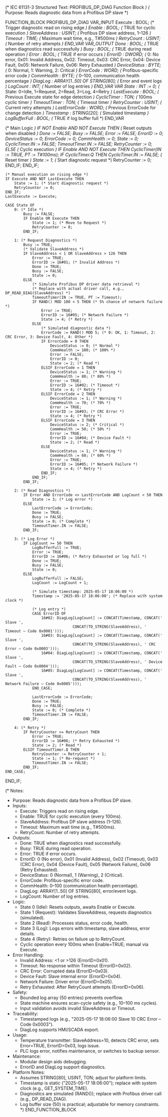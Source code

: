 (* IEC 61131-3 Structured Text: PROFIBUS_DP_DIAG Function Block *)
(* Purpose: Reads diagnostic data from a Profibus DP slave *)

FUNCTION_BLOCK PROFIBUS_DP_DIAG
VAR_INPUT
    Execute : BOOL;                 (* Trigger diagnostic read on rising edge *)
    Enable : BOOL;                  (* TRUE for cyclic execution *)
    SlaveAddress : USINT;           (* Profibus DP slave address, 1–126 *)
    Timeout : TIME;                 (* Maximum wait time, e.g., T#500ms *)
    RetryCount : USINT;             (* Number of retry attempts *)
END_VAR
VAR_OUTPUT
    Done : BOOL;                    (* TRUE when diagnostics read successfully *)
    Busy : BOOL;                    (* TRUE during read operation *)
    Error : BOOL;                   (* TRUE if error occurs *)
    ErrorID : DWORD;                (* 0: No error, 0x01: Invalid Address, 0x02: Timeout, 0x03: CRC Error, 0x04: Device Fault, 0x05: Network Failure, 0x06: Retry Exhausted *)
    DeviceStatus : BYTE;            (* 0: Normal, 1: Warning, 2: Critical *)
    ErrorCode : WORD;               (* Profibus-specific error code *)
    CommHealth : BYTE;              (* 0–100, communication health percentage *)
    DiagLog : ARRAY[1..50] OF STRING[80]; (* Error and event logs *)
    LogCount : INT;                 (* Number of log entries *)
END_VAR
VAR
    State : INT := 0;               (* State: 0=Idle, 1=Request, 2=Read, 3=Log, 4=Retry *)
    LastExecute : BOOL;             (* Previous Execute state for edge detection *)
    CyclicTimer : TON;              (* 100ms cyclic timer *)
    TimeoutTimer : TON;             (* Timeout timer *)
    RetryCounter : USINT;           (* Current retry attempts *)
    LastErrorCode : WORD;           (* Previous ErrorCode for change detection *)
    Timestamp : STRING[20];         (* Simulated timestamp *)
    LogBufferFull : BOOL;           (* TRUE if log buffer full *)
END_VAR

(* Main Logic *)
IF NOT Enable AND NOT Execute THEN
    (* Reset outputs when disabled *)
    Done := FALSE;
    Busy := FALSE;
    Error := FALSE;
    ErrorID := 0;
    DeviceStatus := 0;
    ErrorCode := 0;
    CommHealth := 0;
    State := 0;
    CyclicTimer.IN := FALSE;
    TimeoutTimer.IN := FALSE;
    RetryCounter := 0;
ELSE
    (* Cyclic execution *)
    IF Enable AND NOT Execute THEN
        CyclicTimer(IN := TRUE, PT := T#100ms);
        IF CyclicTimer.Q THEN
            CyclicTimer.IN := FALSE; (* Reset timer *)
            State := 1; (* Start diagnostic request *)
            RetryCounter := 0;
        END_IF;
    END_IF;
    
    (* Manual execution on rising edge *)
    IF Execute AND NOT LastExecute THEN
        State := 1; (* Start diagnostic request *)
        RetryCounter := 0;
    END_IF;
    LastExecute := Execute;
    
    CASE State OF
        0: (* Idle *)
            Busy := FALSE;
            IF Enable OR Execute THEN
                State := 1; (* Move to Request *)
                RetryCounter := 0;
            END_IF;
        
        1: (* Request Diagnostics *)
            Busy := TRUE;
            (* Validate SlaveAddress *)
            IF SlaveAddress < 1 OR SlaveAddress > 126 THEN
                Error := TRUE;
                ErrorID := 16#01; (* Invalid Address *)
                Done := TRUE;
                Busy := FALSE;
                State := 0;
            ELSE
                (* Simulate Profibus DP driver data retrieval *)
                (* Replace with actual driver call, e.g., DP_READ_DIAG(SlaveAddress) *)
                TimeoutTimer(IN := TRUE, PT := Timeout);
                IF RAND() MOD 100 < 5 THEN (* 5% chance of network failure *)
                    Error := TRUE;
                    ErrorID := 16#05; (* Network Failure *)
                    State := 4; (* Retry *)
                ELSE
                    (* Simulated diagnostic data *)
                    ErrorCode := RAND() MOD 5; (* 0: OK, 1: Timeout, 2: CRC Error, 3: Device Fault, 4: Other *)
                    IF ErrorCode = 0 THEN
                        DeviceStatus := 0; (* Normal *)
                        CommHealth := 100; (* 100% *)
                        Error := FALSE;
                        ErrorID := 0;
                        State := 2; (* Read *)
                    ELSIF ErrorCode = 1 THEN
                        DeviceStatus := 1; (* Warning *)
                        CommHealth := 80; (* 80% *)
                        Error := TRUE;
                        ErrorID := 16#02; (* Timeout *)
                        State := 4; (* Retry *)
                    ELSIF ErrorCode = 2 THEN
                        DeviceStatus := 1; (* Warning *)
                        CommHealth := 70; (* 70% *)
                        Error := TRUE;
                        ErrorID := 16#03; (* CRC Error *)
                        State := 4; (* Retry *)
                    ELSIF ErrorCode = 3 THEN
                        DeviceStatus := 2; (* Critical *)
                        CommHealth := 50; (* 50% *)
                        Error := TRUE;
                        ErrorID := 16#04; (* Device Fault *)
                        State := 2; (* Read *)
                    ELSE
                        DeviceStatus := 1; (* Warning *)
                        CommHealth := 60; (* 60% *)
                        Error := TRUE;
                        ErrorID := 16#05; (* Network Failure *)
                        State := 4; (* Retry *)
                    END_IF;
                END_IF;
            END_IF;
        
        2: (* Read Diagnostics *)
            IF Error AND ErrorCode <> LastErrorCode AND LogCount < 50 THEN
                State := 3; (* Log error *)
            ELSE
                LastErrorCode := ErrorCode;
                Done := TRUE;
                Busy := FALSE;
                State := 0; (* Complete *)
                TimeoutTimer.IN := FALSE;
            END_IF;
        
        3: (* Log Error *)
            IF LogCount >= 50 THEN
                LogBufferFull := TRUE;
                Error := TRUE;
                ErrorID := 16#06; (* Retry Exhausted or log full *)
                Done := TRUE;
                Busy := FALSE;
                State := 0;
            ELSE
                LogBufferFull := FALSE;
                LogCount := LogCount + 1;
                
                (* Simulate timestamp: 2025-05-17 18:06:00 *)
                Timestamp := '2025-05-17 18:06:00'; (* Replace with system clock *)
                
                (* Log entry *)
                CASE ErrorID OF
                    16#02: DiagLog[LogCount] := CONCAT(Timestamp, CONCAT(' Slave ', 
                                  CONCAT(TO_STRING(SlaveAddress), ' Timeout – Code 0x0001')));
                    16#03: DiagLog[LogCount] := CONCAT(Timestamp, CONCAT(' Slave ', 
                                  CONCAT(TO_STRING(SlaveAddress), ' CRC Error – Code 0x0003')));
                    16#04: DiagLog[LogCount] := CONCAT(Timestamp, CONCAT(' Slave ', 
                                  CONCAT(TO_STRING(SlaveAddress), ' Device Fault – Code 0x0004')));
                    16#05: DiagLog[LogCount] := CONCAT(Timestamp, CONCAT(' Slave ', 
                                  CONCAT(TO_STRING(SlaveAddress), ' Network Failure – Code 0x0005')));
                END_CASE;
                
                LastErrorCode := ErrorCode;
                Done := TRUE;
                Busy := FALSE;
                State := 0; (* Complete *)
                TimeoutTimer.IN := FALSE;
            END_IF;
        
        4: (* Retry *)
            IF RetryCounter >= RetryCount THEN
                Error := TRUE;
                ErrorID := 16#06; (* Retry Exhausted *)
                State := 2; (* Read *)
            ELSIF TimeoutTimer.Q THEN
                RetryCounter := RetryCounter + 1;
                State := 1; (* Re-request *)
                TimeoutTimer.IN := FALSE;
            END_IF;
    END_CASE;
END_IF;

(* Notes:
   - Purpose: Reads diagnostic data from a Profibus DP slave.
   - Inputs:
     - Execute: Triggers read on rising edge.
     - Enable: TRUE for cyclic execution (every 100ms).
     - SlaveAddress: Profibus DP slave address (1–126).
     - Timeout: Maximum wait time (e.g., T#500ms).
     - RetryCount: Number of retry attempts.
   - Outputs:
     - Done: TRUE when diagnostics read successfully.
     - Busy: TRUE during read operation.
     - Error: TRUE if error occurs.
     - ErrorID: 0 (No error), 0x01 (Invalid Address), 0x02 (Timeout), 0x03 (CRC Error), 0x04 (Device Fault), 0x05 (Network Failure), 0x06 (Retry Exhausted).
     - DeviceStatus: 0 (Normal), 1 (Warning), 2 (Critical).
     - ErrorCode: Profibus-specific error code.
     - CommHealth: 0–100 (communication health percentage).
     - DiagLog: ARRAY[1..50] OF STRING[80], error/event logs.
     - LogCount: Number of log entries.
   - Logic:
     - State 0 (Idle): Resets outputs, awaits Enable or Execute.
     - State 1 (Request): Validates SlaveAddress, requests diagnostics (simulated).
     - State 2 (Read): Processes status, error code, health.
     - State 3 (Log): Logs errors with timestamp, slave address, error details.
     - State 4 (Retry): Retries on failure up to RetryCount.
     - Cyclic operation every 100ms when Enable=TRUE; manual via Execute.
   - Error Handling:
     - Invalid Address: <1 or >126 (ErrorID=0x01).
     - Timeout: No response within Timeout (ErrorID=0x02).
     - CRC Error: Corrupted data (ErrorID=0x03).
     - Device Fault: Slave internal error (ErrorID=0x04).
     - Network Failure: Driver error (ErrorID=0x05).
     - Retry Exhausted: After RetryCount attempts (ErrorID=0x06).
   - Safety:
     - Bounded log array (50 entries) prevents overflow.
     - State machine ensures scan-cycle safety (e.g., 10–100 ms cycles).
     - Input validation avoids invalid SlaveAddress or Timeout.
   - Traceability:
     - Timestamped logs (e.g., "2025-05-17 18:06:00 Slave 10 CRC Error – Code 0x0003").
     - DiagLog supports HMI/SCADA export.
   - Usage:
     - Temperature transmitter: SlaveAddress=10, detects CRC error, sets Error=TRUE, ErrorID=0x03, logs issue.
     - PLC logs error, notifies maintenance, or switches to backup sensor.
   - Maintenance:
     - Modular design aids debugging.
     - ErrorID and DiagLog support diagnostics.
   - Platform Notes:
     - Assumes STRING[80], USINT, TON; adjust for platform limits.
     - Timestamp is static ("2025-05-17 18:06:00"); replace with system clock (e.g., GET_SYSTEM_TIME).
     - Diagnostics are simulated (RAND()); replace with Profibus driver call (e.g., DP_READ_DIAG).
     - Log buffer size (50) is practical; adjustable for memory constraints.
*)
END_FUNCTION_BLOCK

